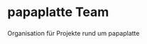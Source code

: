 <h1 align="left">papaplatte Team</h1>

###

<p align="left">Organisation für Projekte rund um papaplatte</p>
